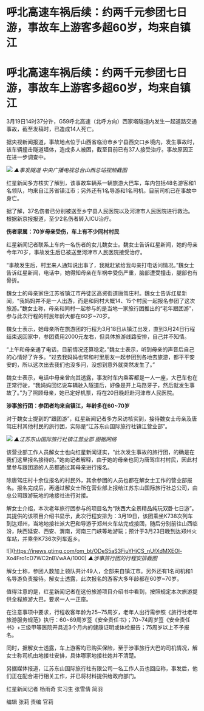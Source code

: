 # 呼北高速车祸后续：约两千元参团七日游，事故车上游客多超60岁，均来自镇江

# 呼北高速车祸后续：约两千元参团七日游，事故车上游客多超60岁，均来自镇江

3月19日14时37分许，G59呼北高速（北呼方向）西家塔隧道内发生一起道路交通事故，截至发稿时，已造成14人死亡。

据央视新闻报道，事故地点位于山西省临汾市乡宁县西交口乡境内，发生事故时，该车辆撞击隧道墙体，造成多人被困，截至目前已有37人接受治疗。事故原因正在进一步调查中。

![](https://inews.gtimg.com/om_bt/OLXhtTGWA5Wr0wKbmUP_qJzWXAyy06voO53x4Bi6M27IIAA/1000)
_▲事发隧道 中央广播电视总台山西总站视频截图_

红星新闻多方核实了解到，该事故车辆系一辆旅游大巴车，车内包括48名游客和1名领队，均来自江苏省镇江市；另外还有1名导游和1名司机，目前司机已在事故中身亡。

据了解，37名伤者已分别被送至乡宁县人民医院以及河津市人民医院进行救治。根据新京报报道，至少2名伤者转入ICU治疗。

**伤者家属：70岁母亲受伤，车上有不少同村村民**

红星新闻记者联系上车内一名伤者的女儿魏女士。魏女士告诉红星新闻，她的母亲今年70岁，事故发生后已被送至河津市人民医院接受治疗。

“事故发生后，村里来人通知说出事了，我就赶紧给我母亲打电话问情况。”魏女士告诉红星新闻，电话中，她得知母亲在车祸中受伤严重，脑部遭受撞击，腿部也有骨折。

魏女士的母亲家住江苏省镇江市丹徒区高资街道唐驾庄村。魏女士告诉红星新闻，“我妈妈并不是一人出游，而是和同村大概14、15个村民一起报名参团了这次旅游。”魏女士称，母亲和同村一起参与的是当地一家旅行团推出的“老年跟团游”，参与此次行程的村民年龄大都在60岁~70岁。

魏女士表示，她母亲所在旅游团的行程为3月18日从镇江出发，直到3月24日行程结束返回家中，参团费用2000元左右，但具体旅游线路安排，自己并不知情。

“上午和母亲通了电话，目前情况还算稳定。”魏女士表示，听到母亲的声音后自己的心情好了许多。“过去我妈妈也常和村里朋友一起参团到各地去旅游，都平平安安的，所以这次出去我们也没多问，没想到意外就突然发生了。”

魏女士表示，电话中母亲曾向其透露，事发时车内乘客都是一人一座，大巴车也在正常行驶，“我妈妈回忆说车辆驶入隧道后，好像是开上马路牙子，然后就发生事故了。”为了照顾母亲，她已定好机票，将在20日晚赶赴河津市人民医院。

**涉事旅行团：参团者均来自镇江，年龄多在60~70岁**

对于魏女士提到的“跟团游”，红星新闻记者多方采访核实到，接待魏女士母亲及唐驾庄村其他村民的旅行团，实际是“江苏东山国际旅行社镇江营业部”。

![](https://inews.gtimg.com/om_bt/OIxIR0J0ozaMqAoaxNhzaFSNBmBgLksr2rK4Jujh4O6iMAA/1000)
_▲江苏东山国际旅行社镇江营业部 图据网络_

该营业部工作人员解女士也向红星新闻证实，“此次发生事故的旅行团，的确是在我们这里报名接待的。”她向记者解释，由于她的母亲也同为唐驾庄村村民，因此村里参与跟团游的人员都通过其母亲进行报名。

除唐驾庄村十余位报名的村民外，其余参团的人员也都在解女士工作的营业部报名。报名完成后，再通过解女士所在营业部上报给江苏东山国际旅行社总公司，由总公司跟游玩地的地接社进行对接。

解女士介绍，本次老年旅行团参与的项目名为“陕西大全景精品纯玩双卧七日游”。其提供的该项目介绍书显示，此次行程安排为：3月19日，该团乘坐K738次列车到达郑州，当地地接社派大巴和导游于郑州火车站完成接团，随后分别前往山西临汾，陕西延安、西安、渭南，河南三门峡等地游玩；预计于3月23日晚到达郑州火车站，并乘坐K736次列车返乡。

![](https://inews.gtimg.com/om_bt/ODeS5aS3FiuYHiCS_nUfXdMXEOl-
Xo4Fro1cD7WC2nBVwAA/1000) _▲涉事旅行团的行程安排截图_

解女士称，参团人数加上领队共计49人，全部来自镇江市。另外还有1名司机和1名导游负责接待。解女士透露，此次报名的游客大多年龄都在60岁~70岁。

值得注意的是，红星新闻记者在这份旅游项目介绍书中看到，按照规定本次旅游提供全程旅游大巴，要求一人一正座。

在注意事项中要求，行程收客年龄为25~75周岁，老年人出行需参照《旅行社老年旅游服务规范》执行：60~69周岁签《安全责任书》；70~74周岁签《安全责任书》+三级甲等医院开具近3个月内的健康证明或体检报告；75周岁以上不予报名。

同时，据解女士透露，车上游客均已购买保险，至于涉事旅行大巴的司机情况，解女士称司机由地接社安排，具体哪家地接社她并不清楚。

另据媒体报道，江苏东山国际旅行社有限公司一名工作人员也回应称，事发后，他们正在配合进行相关工作，并已将材料提供给政府部门。

红星新闻记者 杨雨奇 实习生 张雪倩 简羽

编辑 张莉 责编 官莉

